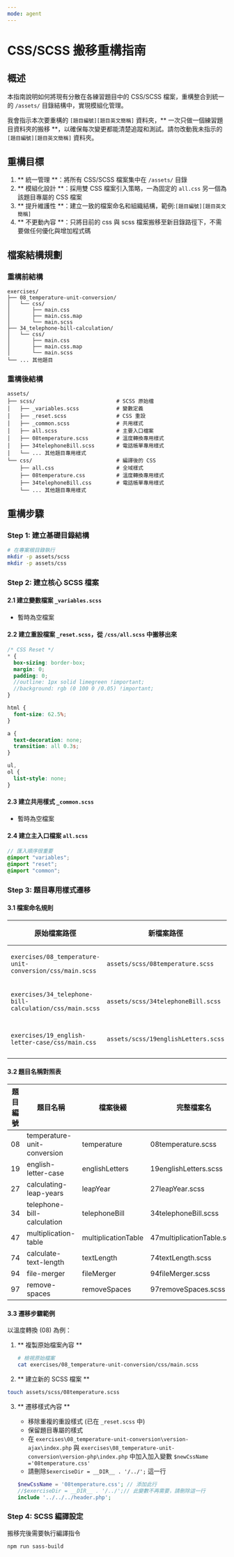 ```yaml
---
mode: agent
---
```


# CSS/SCSS 搬移重構指南

## 概述

本指南說明如何將現有分散在各練習題目中的 CSS/SCSS 檔案，重構整合到統一的 `/assets/` 目錄結構中，實現模組化管理。

我會指示本次要重構的 `[題目編號][題目英文簡稱]` 資料夾，** 一次只做一個練習題目資料夾的搬移 **，以確保每次變更都能清楚追蹤和測試。請勿改動我未指示的 `[題目編號][題目英文簡稱]` 資料夾。

## 重構目標

1. ** 統一管理 **：將所有 CSS/SCSS 檔案集中在 `/assets/` 目錄
2. ** 模組化設計 **：採用雙 CSS 檔案引入策略，一為固定的 `all.css` 另一個為該題目專屬的 CSS 檔案
3. ** 提升維護性 **：建立一致的檔案命名和組織結構，範例:`[題目編號][題目英文簡稱]`
4. ** 不更動內容 **：只將目前的 css 與 scss 檔案搬移至新目錄路徑下，不需要做任何優化與增加程式碼

## 檔案結構規劃

### 重構前結構

```
exercises/
├── 08_temperature-unit-conversion/
│   └── css/
│       ├── main.css
│       ├── main.css.map
│       └── main.scss
├── 34_telephone-bill-calculation/
│   └── css/
│       ├── main.css
│       ├── main.css.map
│       └── main.scss
└── ... 其他題目
```

### 重構後結構

```
assets/
├── scss/                          # SCSS 原始檔
│   ├── _variables.scss            # 變數定義
│   ├── _reset.scss                # CSS 重設
│   ├── _common.scss               # 共用樣式
│   ├── all.scss                   # 主要入口檔案
│   ├── 08temperature.scss         # 溫度轉換專用樣式
│   ├── 34telephoneBill.scss       # 電話帳單專用樣式
│   └── ... 其他題目專用樣式
└── css/                           # 編譯後的 CSS
    ├── all.css                    # 全域樣式
    ├── 08temperature.css          # 溫度轉換專用樣式
    ├── 34telephoneBill.css        # 電話帳單專用樣式
    └── ... 其他題目專用樣式
```

## 重構步驟

### Step 1: 建立基礎目錄結構

```bash
# 在專案根目錄執行
mkdir -p assets/scss
mkdir -p assets/css
```

### Step 2: 建立核心 SCSS 檔案

#### 2.1 建立變數檔案 `_variables.scss`

- 暫時為空檔案

#### 2.2 建立重設檔案 `_reset.scss`，從 `/css/all.scss` 中搬移出來

```scss
/* CSS Reset */
* {
  box-sizing: border-box;
  margin: 0;
  padding: 0;
  //outline: 1px solid limegreen !important;
  //background: rgb (0 100 0 /0.05) !important;
}

html {
  font-size: 62.5%;
}

a {
  text-decoration: none;
  transition: all 0.3s;
}

ul,
ol {
  list-style: none;
}
```

#### 2.3 建立共用樣式 `_common.scss`

- 暫時為空檔案

#### 2.4 建立主入口檔案 `all.scss`

```scss
// 匯入順序很重要
@import "variables";
@import "reset";
@import "common";
```

### Step 3: 題目專用樣式遷移

#### 3.1 檔案命名規則

| 原始檔案路徑                                             | 新檔案路徑                          | 檔案名稱規則                    |
| -------------------------------------------------------- | ----------------------------------- | ------------------------------- |
| `exercises/08_temperature-unit-conversion/css/main.scss` | `assets/scss/08temperature.scss`    | `[題目編號][題目英文簡稱].scss` |
| `exercises/34_telephone-bill-calculation/css/main.scss`  | `assets/scss/34telephoneBill.scss`  | `[題目編號][題目英文簡稱].scss` |
| `exercises/19_english-letter-case/css/main.css`          | `assets/scss/19englishLetters.scss` | `[題目編號][題目英文簡稱].scss` |

#### 3.2 題目名稱對照表

| 題目編號 | 題目名稱                    | 檔案後綴            | 完整檔案名                 |
| -------- | --------------------------- | ------------------- | -------------------------- |
| 08       | temperature-unit-conversion | temperature         | 08temperature.scss         |
| 19       | english-letter-case         | englishLetters      | 19englishLetters.scss      |
| 27       | calculating-leap-years      | leapYear            | 27leapYear.scss            |
| 34       | telephone-bill-calculation  | telephoneBill       | 34telephoneBill.scss       |
| 47       | multiplication-table        | multiplicationTable | 47multiplicationTable.scss |
| 74       | calculate-text-length       | textLength          | 74textLength.scss          |
| 94       | file-merger                 | fileMerger          | 94fileMerger.scss          |
| 97       | remove-spaces               | removeSpaces        | 97removeSpaces.scss        |

#### 3.3 遷移步驟範例

以溫度轉換 (08) 為例：

1. ** 複製原始檔案內容 **

   ```bash
   # 檢視原始檔案
   cat exercises/08_temperature-unit-conversion/css/main.scss
   ```

2. ** 建立新的 SCSS 檔案 **

```bash
touch assets/scss/08temperature.scss
```

3. ** 遷移樣式內容 **

   - 移除重複的重設樣式 (已在 `_reset.scss` 中)
   - 保留題目專屬的樣式
   - 在 `exercises\08_temperature-unit-conversion\version-ajax\index.php` 與 `exercises\08_temperature-unit-conversion\version-php\index.php` 中加入加入變數 `$newCssName ='08temperature.css'`
   - 請刪除`$exerciseDir = __DIR__ . '/../';` 這一行

   ```php
   $newCssName = '08temperature.css'; // 添加此行
   //$exerciseDir = __DIR__ . '/../';// 此變數不再需要，請刪除這一行
   include '../../../header.php';
   ```

### Step 4: SCSS 編譯設定

搬移完後需要執行編譯指令

```bash
npm run sass-build
```
